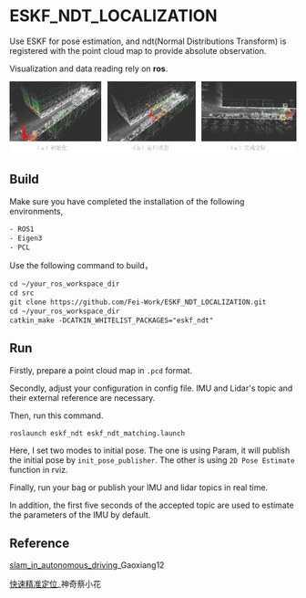 # ESKF_NDT_LOCALIZATION
Use ESKF for pose estimation, and ndt(Normal Distributions Transform) is registered with the point cloud map to provide absolute observation.

Visualization and data reading rely on **ros**.

![alt text](asset/image.png)

## Build
Make sure you have completed the installation of the following environments,

```
- ROS1
- Eigen3
- PCL
```

Use the following command to build，

```
cd ~/your_ros_workspace_dir
cd src
git clone https://github.com/Fei-Work/ESKF_NDT_LOCALIZATION.git
cd ~/your_ros_workspace_dir
catkin_make -DCATKIN_WHITELIST_PACKAGES="eskf_ndt"
```

## Run


Firstly, prepare a point cloud map in `.pcd` format. 

Secondly, adjust your configuration in config file. IMU and Lidar's topic and their external reference are necessary.

Then, run this command.
```
roslaunch eskf_ndt eskf_ndt_matching.launch
```
Here, I set two modes to initial pose. The one is using Param, it will publish the initial pose by `init_pose_publisher`. The other is using `2D Pose Estimate` function in rviz. 

Finally, run your bag or publish your IMU and lidar topics in real time.

In addition, the first five seconds of the accepted topic are used to estimate the parameters of the IMU by default.

## Reference
[slam_in_autonomous_driving](https://github.com/gaoxiang12/slam_in_autonomous_driving)_Gaoxiang12

[快速精准定位](https://www.bilibili.com/video/BV1nj411h7oa/?spm_id_from=333.999.0.0&vd_source=200c77392b2575d47017b288076d27f2)_神奇蔡小花